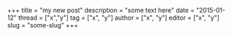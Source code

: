 +++
title = "my new post"
description = "some text here"
date = "2015-01-12"
thread = ["x","y"]
tag = ["x", "y"]
author = ["x", "y"]
editor = ["x", "y"]
slug = "some-slug"
+++
